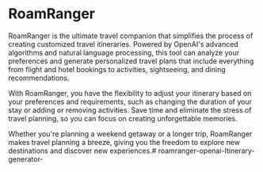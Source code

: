 # RoamRanger

RoamRanger is the ultimate travel companion that simplifies the process of creating customized travel itineraries. Powered by OpenAI's advanced algorithms and natural language processing, this tool can analyze your preferences and generate personalized travel plans that include everything from flight and hotel bookings to activities, sightseeing, and dining recommendations.

With RoamRanger, you have the flexibility to adjust your itinerary based on your preferences and requirements, such as changing the duration of your stay or adding or removing activities. Save time and eliminate the stress of travel planning, so you can focus on creating unforgettable memories.

Whether you're planning a weekend getaway or a longer trip, RoamRanger makes travel planning a breeze, giving you the freedom to explore new destinations and discover new experiences.# roamranger-openai-Itinerary-generator-

